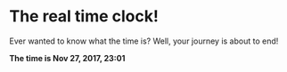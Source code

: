 # The real time clock!

Ever wanted to know what the time is? Well, your journey is about to end!

**The time is Nov 27, 2017, 23:01**